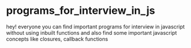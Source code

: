 ﻿# programs_for_interview_in_js
hey! everyone you can find important programs for interview in javascript without using inbuilt functions and also find some important javascript concepts like closures, callback functions
